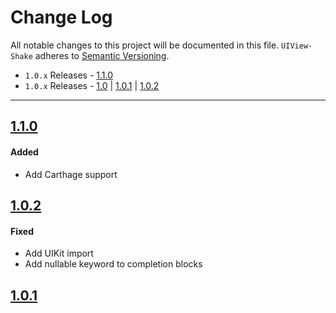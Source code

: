 # Change Log
All notable changes to this project will be documented in this file.
`UIView-Shake` adheres to [Semantic Versioning](http://semver.org/).

- `1.0.x` Releases - [1.1.0](#110) 
- `1.0.x` Releases - [1.0](#10) | [1.0.1](#101) | [1.0.2](#102) 

---

## [1.1.0](https://github.com/andreamazz/UIView-Shake/releases/tag/1.1.0)

#### Added  
- Add Carthage support   

## [1.0.2](https://github.com/andreamazz/UIView-Shake/releases/tag/1.0.2)

#### Fixed  
- Add UIKit import  
- Add nullable keyword to completion blocks  

## [1.0.1](https://github.com/andreamazz/UIView-Shake/releases/tag/1.0.1)

